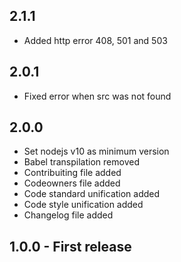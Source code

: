 ## 2.1.1

- Added http error 408, 501 and 503

## 2.0.1

- Fixed error when src was not found

## 2.0.0

- Set nodejs v10 as minimum version
- Babel transpilation removed
- Contribuiting file added
- Codeowners file added
- Code standard unification added
- Code style unification added
- Changelog file added

## 1.0.0 - First release
